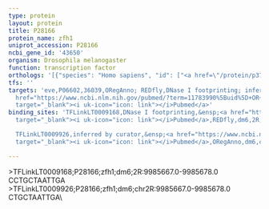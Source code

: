 ```yaml
---
type: protein
layout: protein
title: P28166
protein_name: zfh1
uniprot_accession: P28166
ncbi_gene_id: '43650'
organism: Drosophila melanogaster
function: transcription factor
orthologs: '[{"species": "Homo sapiens", "id": ["<a href=\"/protein/p37275\">P37275</a>"]}, {"species": "Mus musculus", "id": ["<a href=\"/protein/q64318\">Q64318</a>"]}, {"species": "Rattus norvegicus", "id": ["F8WG35"]}]'
tfs: ''
targets: 'eve,P06602,36039,ORegAnno; REDfly,DNase I footprinting; inferred by curator,&ensp;<a
  href="https://www.ncbi.nlm.nih.gov/pubmed/?term=11783990%5Buid%5D+OR+26578589%5Buid%5D+OR+20965965%5Buid%5D"
  target="_blank"><i uk-icon="icon: link"></i>Pubmed</a>'
binding_sites: 'TFLinkLT0009168,DNase I footprinting,&ensp;<a href="https://www.ncbi.nlm.nih.gov/pubmed/?term=11783990%5Buid%5D"
  target="_blank"><i uk-icon="icon: link"></i>Pubmed</a>,REDfly,dm6,2R,9985667,9985678,-

  TFLinkLT0009926,inferred by curator,&ensp;<a href="https://www.ncbi.nlm.nih.gov/pubmed/?term=11783990%5Buid%5D"
  target="_blank"><i uk-icon="icon: link"></i>Pubmed</a>,ORegAnno,dm6,chr2R,9985667,9985678,+'

---
```

\>TFLinkLT0009168;P28166;zfh1;dm6;2R:9985667.0-9985678.0\CCTGCTAATTGA\\>TFLinkLT0009926;P28166;zfh1;dm6;chr2R:9985667.0-9985678.0\CTGCTAATTGA\